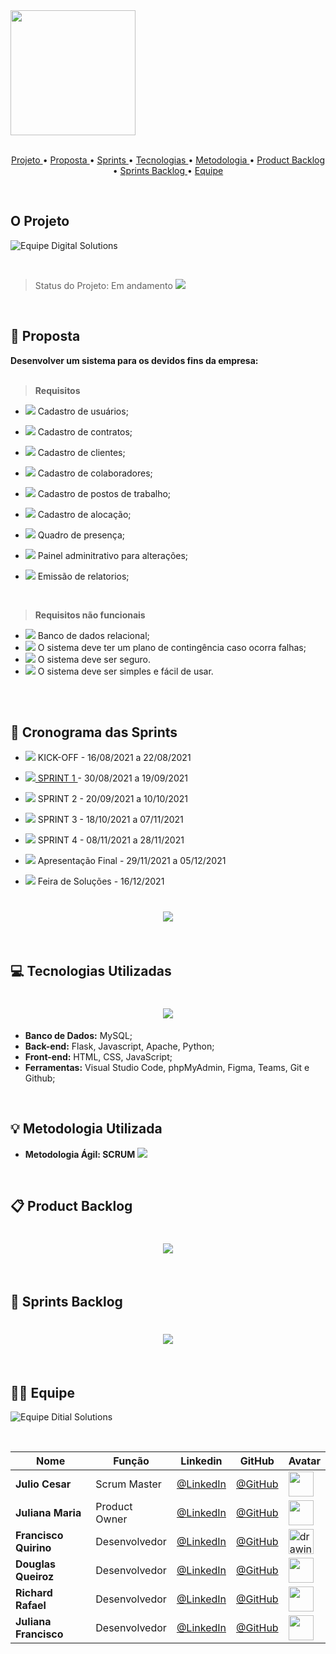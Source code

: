<img src = "./readme/Logo.png"  width="200"/>

<br>
<br>
<p align="center">
  <a href ="#o-projeto"> Projeto </a>  • 
  <a href ="#dart-proposta"> Proposta </a>  • 
  <a href ="#calendar-cronograma-das-sprints"> Sprints </a>  • 
  <a href ="#computer-tecnologias-utilizadas"> Tecnologias </a>  • 
  <a href ="#bulb-metodologia-utilizada"> Metodologia </a>  • 
  <a href ="#product-backlog">Product Backlog </a>  •
    <a href ="#sprints-backlog">Sprints Backlog </a>  •
  <a href ="#equipe"> Equipe </a> 
</p>

<br>

## O Projeto

![Equipe Digital Solutions](./readme/objetivo.png "Objetivo Equipe Digital Solutions")

<br>

> Status do Projeto: Em andamento <img src = "./readme/Works-in-progress-icon.png" />

<br>

## :dart: Proposta

**Desenvolver um sistema para os devidos fins da empresa:**<br><br>

> **Requisitos**

- <img src = "./readme/a_fazer.jpeg" /> Cadastro de usuários;
- <img src = "./readme/a_fazer.jpeg" /> Cadastro de contratos;
- <img src = "./readme/a_fazer.jpeg" /> Cadastro de clientes;
- <img src = "./readme/a_fazer.jpeg" /> Cadastro de colaboradores;
- <img src = "./readme/a_fazer.jpeg" /> Cadastro de postos de trabalho;
- <img src = "./readme/a_fazer.jpeg" /> Cadastro de alocação;
- <img src = "./readme/a_fazer.jpeg" /> Quadro de presença;
- <img src = "./readme/a_fazer.jpeg" /> Painel adminitrativo para alterações;
- <img src = "./readme/a_fazer.jpeg" /> Emissão de relatorios;

  <br>

> **Requisitos não funcionais**

- <img src = "./readme/a_fazer.jpeg" /> Banco de dados relacional;
- <img src = "./readme/a_fazer.jpeg" /> O sistema deve ter um plano de contingência caso ocorra falhas;
- <img src = "./readme/a_fazer.jpeg" /> O sistema deve ser seguro.
- <img src = "./readme/a_fazer.jpeg" /> O sistema deve ser simples e fácil de usar.

<br><br>

## :calendar: Cronograma das Sprints

- <img src = "./readme/feito.jpeg" /> KICK-OFF - 16/08/2021 a 22/08/2021

- <img src = "./readme/a_fazer.jpeg" />[ SPRINT 1 ](https://github.com/Grupo1API/JetSoft/tree/main/readme/sprint-1) - 30/08/2021 a 19/09/2021

- <img src = "./readme/a_fazer.jpeg" /> SPRINT 2 - 20/09/2021 a 10/10/2021

- <img src = "./readme/a_fazer.jpeg" /> SPRINT 3 - 18/10/2021 a 07/11/2021

- <img src = "./readme/a_fazer.jpeg" /> SPRINT 4 - 08/11/2021 a 28/11/2021

- <img src = "./readme/a_fazer.jpeg" /> Apresentação Final - 29/11/2021 a 05/12/2021

- <img src = "./readme/a_fazer.jpeg" /> Feira de Soluções - 16/12/2021

<h1 align="center"> <img src = "./readme/cronograma.png"/></h1>

<br>

## :computer: Tecnologias Utilizadas

<h1 align="center"> <img src = "./readme/tecnologias.png"/></h1>

- **Banco de Dados:** MySQL;
- **Back-end:** Flask, Javascript, Apache, Python;
- **Front-end:** HTML, CSS, JavaScript;
- **Ferramentas:** Visual Studio Code, phpMyAdmin, Figma, Teams, Git e Github;

<br>

## :bulb: Metodologia Utilizada

- **Metodologia Ágil: SCRUM**
  <img src = "./readme/metodologia.png" /></h1>

<br>

## 📋 Product Backlog

<h1 align="center"> <img src = "./readme/Backlog.png" /></h1>

<br>

## 📝 Sprints Backlog

<h1 align="center"> <img src = "./readme/sprint-1/sprint_backlog.png" /></h1>

<br>

## 👨‍💻 Equipe

![Equipe Ditial Solutions](/readme/time.gif "Apresentação Equipe Digital Solutions")

<br>

| Nome                  | Função        | Linkedin                                                                 | GitHub                                         | Avatar                                                          |
| --------------------- | ------------- | ------------------------------------------------------------------------ | ---------------------------------------------- | --------------------------------------------------------------- |
| **Julio Cesar**       | Scrum Master  | [@LinkedIn](https://www.linkedin.com/in/juliocesar2811/)                 | [@GitHub](https://github.com/juliocesar1316)   | <img src = "./readme/julio.jpeg" width="40" >                   |
| **Juliana Maria**     | Product Owner | [@LinkedIn](https://www.linkedin.com/in/juliana-maria-a0b0a0124)         | [@GitHub](https://github.com/JulianaMaria-Lab) | <img src = "./readme/juliana maria.jpeg" width="40">            |
| **Francisco Quirino** | Desenvolvedor | [@LinkedIn](https://www.linkedin.com/in/francisco-quirino-4087281b1)     | [@GitHub](https://github.com/ciscoquirino)     | <img src = "./readme/francisco.jpeg" alt="drawing" width="40" > |
| **Douglas Queiroz**   | Desenvolvedor | [@LinkedIn](https://www.linkedin.com/in/douglas-queiroz-3b9a72212/)      | [@GitHub](https://github.com/douglaswe)        | <img src = "./readme/douglas.jpeg" width="40">                  |
| **Richard Rafael**    | Desenvolvedor | [@LinkedIn](https://www.linkedin.com/mwlite/in/richard-soares-002195221) | [@GitHub](https://github.com/Richardrafael)    | <img src = "./readme/richard.jpeg" width="40">                  |
| **Juliana Francisco** | Desenvolvedor | [@LinkedIn](https://www.linkedin.com/in/juliana-francisco-433a4492/)     | [@GitHub](https://github.com/juliana-oss)      | <img src = "./readme/juliana gloria.jpeg" width="40">           |

<br>

